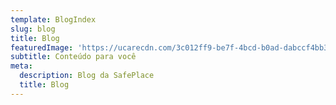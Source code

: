 ```yaml
---
template: BlogIndex
slug: blog
title: Blog
featuredImage: 'https://ucarecdn.com/3c012ff9-be7f-4bcd-b0ad-dabccf4bb350/'
subtitle: Conteúdo para você
meta:
  description: Blog da SafePlace
  title: Blog
---
```


